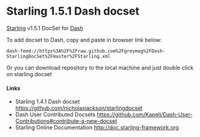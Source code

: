 # Starling 1.5.1 Dash docset

[Starling](http://gamua.com/starling/) v1.5.1 DocSet for [Dash](http://kapeli.com/dash)

To add docset to Dash, copy and paste in browser link below:

	dash-feed://https%3A%2F%2Fraw.github.com%2Fgreymag%2FDash-StarlingDocSet%2Fmaster%2FStarling.xml

Or you can download repository to the local machine and just double click on starling.docset 

#### Links
- Starling 1.4.1 Dash docset https://github.com/nicholasjackson/starlingdocset
- Dash User Contributed Docsets https://github.com/Kapeli/Dash-User-Contributions#contribute-a-new-docset
- Starling Online Documentation http://doc.starling-framework.org
